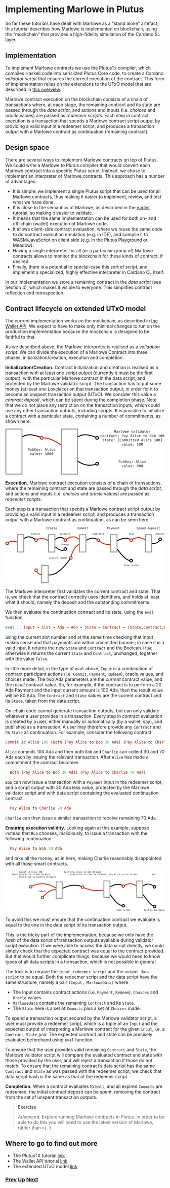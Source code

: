 # Implementing Marlowe in Plutus

So far these tutorials have dealt with Marlowe as a “stand alone” artefact; this tutorial describes how Marlowe is implemented on blockchain, using the “mockchain” that provides a high-fidelity simulation of the Cardano SL layer.

## Implementation

To implement Marlowe contracts we use the PlutusTx compiler, which compiles Haskell code into serialized Plutus Core code, to create a Cardano _validator script_ that ensures the correct execution of the contract. This form of implementation relies on the extensions to the UTxO model that are described in [this overview](https://github.com/input-output-hk/plutus/blob/master/docs/extended-utxo/README.md).

Marlowe contract execution on the blockchain consists of a chain of transactions where, at each stage, the remaining contract and its state are passed through the _data script_, and actions and inputs (i.e. _choices_ and _oracle_ values) are passed as _redeemer scripts_. Each step in contract execution is a transaction that spends a Marlowe contract script output by providing a valid input in a redeemer script, and produces a transaction output with a Marlowe contract as continuation (remaining contract).

## Design space

There are several ways to implement Marlowe contracts on top of Plutus. We could write a Marlowe to Plutus compiler that would convert each Marlowe contract into a specific Plutus script. Instead, we chose to implement an interpreter of Marlowe contracts. This approach has a number of advantages:

- It is simple: we implement a single Plutus script that can be used for all Marlowe contracts, thus making it easier to implement, review, and test what we have done.
- It is close to the semantics of Marlowe, as described in the [earlier tutorial](./marlowe-semantics.md), so making it easier to validate.
- It means that the same implementation can be used for both on- and off-chain (wallet) execution of Marlowe code.
- It allows client-side contract evaluation, where we reuse the same code to do contract execution emulation (e.g. in IDE), and compile it to WASM/JavaScript on client side (e.g. in the Plutus Playground or Meadow).
- Having a single interpreter for all (or a particular group of) Marlowe contracts allows to monitor the blockchain for these kinds of contract, if desired.
- Finally, there is a potential to special-case this sort of script, and implement a specialized, highly effective interpreter in Cardano CL itself.

In our implementation we store a remaining contract in the _data script_ (see Section 4), which makes it visible to everyone. This simplifies contract reflection and retrospection.

## Contract lifecycle on extended UTxO model

The current implementation works on the mockchain, as described in [the Wallet API](https://github.com/input-output-hk/plutus/blob/master/plutus-tutorial/tutorial/Tutorial/02-wallet-api.md). We expect to have to make only minimal changes to run on the production implementation because the mockchain is designed to be faithful to that.

As we described above, the Marlowe interpreter is realised as a _validation script_. 
We can divide the execution of a Marlowe Contract into three phases: initialization/creation, execution and completion.

__Initialization/Creation.__ Contract initialization and creation is realised as a transaction with at least one script output (currently it must be the first output), with the particular Marlowe contract in the data script, and protected by the Marlowe validator script. The transaction has to put some money (at least one Lovelace) on that transaction output, in order for it to become an unspent transaction output (UTxO). We consider this value a _contract deposit_, which can be spent during the completion phase. Note that we do not place any restriction on the transaction inputs, which could use any other transaction outputs, including scripts. It is possible to initialize a contract with a particular state, containing a number of commitments, as shown here.

![initialisation](./pix/marlowe-001-crop.png)

__Execution.__ Marlowe contract execution consists of a chain of transactions, where the remaining contract and state are passed through the _data script_, and actions and inputs (i.e. _choices_ and _oracle_ values) are passed as _redeemer scripts_.

Each step is a transaction that spends a Marlowe contract script output by providing a valid input in a redeemer script, and produces a transaction output with a Marlowe contract as continuation, as can be seen here.

![transaction sequence](./pix/marlowe-002-crop.png)

The Marlowe interpreter first validates the current contract and state. That is, we check that the contract correctly uses identifiers, and holds at least what it should, namely the deposit and the outstanding commitments.

We then evaluate the continuation contract and its state, using the `eval` function, 
```haskell
eval :: Input → Slot → Ada → Ada → State → Contract → (State,Contract,Bool)
```
using the current slot number and at the same time checking that input makes sense and that payments are within committed bounds; in case it is a valid input it returns the new `State` and `Contract` and the Boolean `True`; otherwise it returns the current `State` and `Contract`, unchanged, together with the value `False`.

In little more detail, in the type of `eval` above, `Input` is a combination of contract participant actions (i.e. `Commit`, `Payment`, `Redeem`), oracle values, and choices made. The two Ada parameters are the _current_ contract value, and the _result_ contract value. So, for example, if the contract is to perform a 20 Ada Payment and the input current amount is 100 Ada, then the result value will be 80 Ada. The `Contract` and `State` values are the current contract and its `State`, taken from the data script.

On-chain code cannot generate transaction outputs, but can only validate whatever a user provides in a transaction. Every step in contract evaluation is created by a user, either manually or automatically (by a wallet, say), and published as a transaction. A user may therefore provide any `Contract` and its `State` as continuation. For example, consider the following contract
```haskell
Commit id Alice 100 (Both (Pay Alice to Bob 30 Ada) (Pay Alice to Charlie 70 Ada))
```
`Alice` commits 100 Ada and then both `Bob` and `Charlie` can collect 30 and 70 Ada each by issuing the relevant transaction. After `Alice` has made a commitment the contract becomes
```haskell
  Both (Pay Alice to Bob 30 Ada) (Pay Alice to Charlie 70 Ada)
```  
`Bob` can now issue a transaction with a `Payment` input in the redeemer script, and a script output with 30 Ada less value, protected by the Marlowe validator script and with data script containing the evaluated continuation contract
```haskell
  Pay Alice to Charlie 70 Ada
```  
`Charlie` can then issue a similar transaction to receive remaining 70 Ada.

__Ensuring execution validity.__ Looking again at this example, suppose instead that `Bob` chooses, maliciously, to issue a transaction with the following continuation:
```haskell
  Pay Alice to Bob 70 Ada
```  
and take all the money, as in here, making Charlie reasonably disappointed with all those smart contracts. 

![malicious sequence](./pix/marlowe-003-crop.png)

To avoid this we must ensure that the continuation contract we evaluate is equal to the one in the data script of its transaction output.

This is the tricky part of the implementation, because we only have the _hash_ of the data script of transaction outputs available during validator script execution. If we were able to access the data script directly, we could simply check that the expected contract was equal to the contract provided. But that would further complicate things, because we would need to know types of all data scripts in a transaction, which is not possible in general.

The trick is to require the `input redeemer script` and the `output data script` to be equal. Both the redeemer script and the data script have the same structure, namely a pair `(Input, MarloweData)` where

 - The Input contains contract actions (i.e. `Payment`, `Redeem`), `Choices` and `Oracle` values.
 - `MarloweData` contains the remaining `Contract` and its `State`.
 - The `State` here is a set of `Commits` plus a set of `Choices` made.

To spend a transaction output secured by the Marlowe validator script, a user must provide a redeemer script, which is a tuple of an `Input` and the expected output of interpreting a Marlowe contract for the given `Input`, i.e. a `Contract`, `State` pair. The expected contract and state can be precisely evaluated beforehand using `eval` function.

To ensure that the user provides valid remaining `Contract` and `State`, the Marlowe validator script will compare the evaluated contract and state with those provided by the user, and will reject a transaction if those do not match.
To ensure that the remaining contract’s data script has the same `Contract` and `State` as was passed with the redeemer script, we check that data script hash is the same as that of the redeemer script.

__Completion.__ When a contract evaluates to `Null`, and all expired `Commits` are redeemed, the initial contract deposit can be spent, removing the contract from the set of unspent transaction outputs.



>
> __Exercise__
>  
> _Advanced._  Explore running Marlowe contracts in Plutus. In order to be able to 
> do this you will need to use the latest version of Marlowe, rather than `v1.3`.



## Where to go to find out more 

- The PlutusTX tutorial [link](https://github.com/input-output-hk/plutus/blob/master/plutus-tutorial/tutorial/Tutorial/01-plutus-tx.md)
- The Wallet API tutorial [link](https://github.com/input-output-hk/plutus/blob/master/plutus-tutorial/tutorial/Tutorial/02-wallet-api.md)
- The extended UTxO model [link](https://github.com/input-output-hk/plutus/blob/master/docs/extended-utxo/README.md)






### [Prev](./actus-marlowe.md) [Up](./Tutorials.md) [Next]()